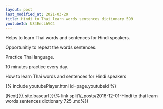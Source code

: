 ```yaml
---
layout: post
last_modified_at: 2021-03-29
title: Hindi to Thai learn words sentences dictionary 599 
youtubeId: U84EncLhVC4
---
```

 
 
Helps to learn Thai words and sentences for Hindi speakers.

Opportunitiy to repeat the words sentences. 

Practice Thai language. 
 
10 minutes practice every day. 
 
How to learn Thai words and sentences for Hindi speakers 
 
{% include youtubePlayer.html id=page.youtubeId %}
 
 
[Next]({{ site.baseurl }}{% link  split1/_posts/2016-12-01-Hindi to thai learn words sentences dictionary 725 .md%})
 
